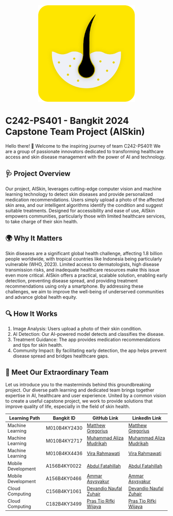 <div align="center">
  <img src="app_logo.png" alt="Project Logo" width="300">
</div>

# C242-PS401 - Bangkit 2024 Capstone Team Project (AISkin)

Hello there! 👋 Welcome to the inspiring journey of team C242-PS401! We are a group of passionate innovators dedicated to transforming healthcare access and skin disease management with the power of AI and technology.


## 🩺 Project Overview

Our project, AISkin, leverages cutting-edge computer vision and machine learning technology to detect skin diseases and provide personalized medication recommendations. Users simply upload a photo of the affected skin area, and our intelligent algorithms identify the condition and suggest suitable treatments. Designed for accessibility and ease of use, AISkin empowers communities, particularly those with limited healthcare services, to take charge of their skin health.

## 🌍 Why It Matters

Skin diseases are a significant global health challenge, affecting 1.8 billion people worldwide, with tropical countries like Indonesia being particularly vulnerable (WHO, 2023). Limited access to dermatologists, high disease transmission risks, and inadequate healthcare resources make this issue even more critical. AISkin offers a practical, scalable solution, enabling early detection, preventing disease spread, and providing treatment recommendations using only a smartphone. By addressing these challenges, we aim to improve the well-being of underserved communities and advance global health equity.

## 🔍 How It Works

1. Image Analysis: Users upload a photo of their skin condition.
2. AI Detection: Our AI-powered model detects and classifies the disease.
3. Treatment Guidance: The app provides medication recommendations and tips for skin health.
4. Community Impact: By facilitating early detection, the app helps prevent disease spread and bridges healthcare gaps.

## 👥 Meet Our Extraordinary Team

Let us introduce you to the masterminds behind this groundbreaking project. Our diverse path learning and dedicated team brings together expertise in AI, healthcare and user experience. United by a common vision to create a useful capstone project, we work to provide solutions that improve quality of life, especially in the field of skin health.

| Learning Path      | Bangkit ID   | GitHub Link                                                    | LinkedIn Link                                                                             |
| ------------------ | ------------ | -------------------------------------------------------------- | ----------------------------------------------------------------------------------------- |
| Machine Learning   | M010B4KY2430 | [Matthew Gregorius](https://github.com/MatthewG314)            | [Matthew Gregorius](https://www.linkedin.com/in/matthewgregorius/)                        |
| Machine Learning   | M010B4KY2717 | [Muhammad Aliza Mudrikah](https://github.com/)                 | [Muhammad Aliza Mudrikah](https://www.linkedin.com/in/muhammad-aliza-mudrikah-0535681bb/) |
| Machine Learning   | M010B4KX4436 | [Vira Rahmawati](https://github.com/)                          | [Vira Rahmawati](https://www.linkedin.com/in/vira-rahmawati-8a3158239/)                   |
| Mobile Development | A156B4KY0022 | [Abdul Fatahillah](https://github.com/abdulsfat)               | [Abdul Fatahillah](https://www.linkedin.com/in/abdul-fatahillah-333539183/)               |
| Mobile Development | A156B4KY0466 | [Ammar Asysyakur](https://github.com/Amrasykr)                 | [Ammar Asysyakur](https://www.linkedin.com/in/ammar-asysyakur-876065252/)                 |
| Cloud Computing    | C156B4KY1061 | [Devandio Naufal Zuhair](https://github.com/devandioo)         | [Devandio Naufal Zuhair](https://www.linkedin.com/in/devandio-naufal-zuhair/)             |
| Cloud Computing    | C182B4KY3499 | [Pras Tio Rifki Wijaya](https://github.com/PrastioRifkiWijaya) | [Pras Tio Rifki Wijaya](https://www.linkedin.com/in/prastio-rifki-wijaya-046166243/)      |
